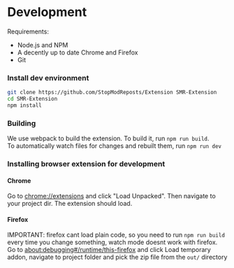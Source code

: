 # Development

Requirements:

- Node.js and NPM
- A decently up to date Chrome and Firefox
- Git

### Install dev environment

```bash
git clone https://github.com/StopModReposts/Extension SMR-Extension
cd SMR-Extension
npm install
```

### Building

We use webpack to build the extension. To build it, run `npm run build`.  
To automatically watch files for changes and rebuilt them, run `npm run dev`

### Installing browser extension for development

#### Chrome

Go to [chrome://extensions](chrome://extensions) and click "Load Unpacked". Then navigate to your project dir. The extension should load.

#### Firefox

IMPORTANT: firefox cant load plain code, so you need to run `npm run build` every time you change something, watch mode doesnt work with firefox.  
Go to [about:debugging#/runtime/this-firefox](about:debugging#/runtime/this-firefox) and click Load temporary addon, navigate to project folder and pick the zip file from the `out/` directory
